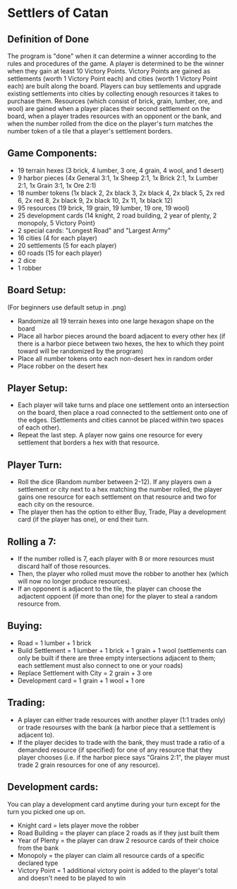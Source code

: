 # Settlers of Catan

## Definition of Done
The program is "done" when it can determine a winner according to the rules and procedures of the game. A player is determined to be the winner when they gain at least 10 Victory Points. Victory Points are gained as settlements (worth 1 Victory Point each) and cities (worth 1 Victory Point each) are built along the board. Players can buy settlements and upgrade existing settlements into cities by collecting enough resources it takes to purchase them. Resources (which consist of brick, grain, lumber, ore, and wool) are gained when a player places their second settlement on the board, when a player trades resources with an opponent or the bank, and when the number rolled from the dice on the player's turn matches the number token of a tile that a player's settlement borders.

## Game Components:
- 19 terrain hexes (3 brick, 4 lumber, 3 ore, 4 grain, 4 wool, and 1 desert)
- 9 harbor pieces (4x General 3:1, 1x Sheep 2:1, 1x Brick 2:1, 1x Lumber 2:1, 1x Grain 3:1, 1x Ore 2:1)
- 18 number tokens (1x black 2, 2x black 3, 2x black 4, 2x black 5, 2x red 6, 2x red 8, 2x black 9, 2x black 10, 2x 11, 1x black 12)
- 95 resources (19 brick, 19 grain, 19 lumber, 19 ore, 19 wool)
- 25 development cards (14 knight, 2 road building, 2 year of plenty, 2 monopoly, 5 Victory Point)
- 2 special cards: "Longest Road" and "Largest Army"
- 16 cities (4 for each player)
- 20 settlements (5 for each player)
- 60 roads (15 for each player)
- 2 dice
- 1 robber

## Board Setup:
(For beginners use default setup in .png)
- Randomize all 19 terrain hexes into one large hexagon shape on the board
- Place all harbor pieces around the board adjacent to every other hex (if there is a harbor piece between two hexes, the hex to which they point toward will be randomized by the program)
- Place all number tokens onto each non-desert hex in random order
- Place robber on the desert hex

## Player Setup:
- Each player will take turns and place one settlement onto an intersection on the board, then place a road connected to the settlement onto one of the edges. (Settlements and cities cannot be placed within two spaces of each other).
- Repeat the last step. A player now gains one resource for every settlement that borders a hex with that resource.

## Player Turn:
- Roll the dice (Random number between 2-12). If any players own a settlement or city next to a hex matching the number rolled, the player gains one resource for each settlement on that resource and two for each city on the resource.
- The player then has the option to either Buy, Trade, Play a development card (if the player has one), or end their turn.

## Rolling a 7:
- If the number rolled is 7, each player with 8 or more resources must discard half of those resources.
- Then, the player who rolled must move the robber to another hex (which will now no longer produce resources).
- If an opponent is adjacent to the tile, the player can choose the adjactent oppoent (if more than one) for the player to steal a random resource from.

## Buying:
- Road = 1 lumber + 1 brick
- Build Settlement = 1 lumber + 1 brick + 1 grain + 1 wool (settlements can only be built if there are three empty intersections adjacent to them; each settlement must also connect to one or your roads)
- Replace Settlement with City = 2 grain + 3 ore
- Development card = 1 grain + 1 wool + 1 ore

## Trading:
- A player can either trade resources with another player (1:1 trades only) or trade resourses with the bank (a harbor piece that a settlement is adjacent to).
- If the player decides to trade with the bank, they must trade a ratio of a demanded resource (if specified) for one of any resource that they player chooses (i.e. if the harbor piece says "Grains 2:1", the player must trade 2 grain resources for one of any resource).

## Development cards:
You can play a development card anytime during your turn except for the turn you picked one up on.
- Knight card = lets player move the robber
- Road Building = the player can place 2 roads as if they just built them
- Year of Plenty = the player can draw 2 resource cards of their choice from the bank
- Monopoly = the player can claim all resource cards of a specific declared type
- Victory Point = 1 additional victory point is added to the player's total and doesn't need to be played to win
